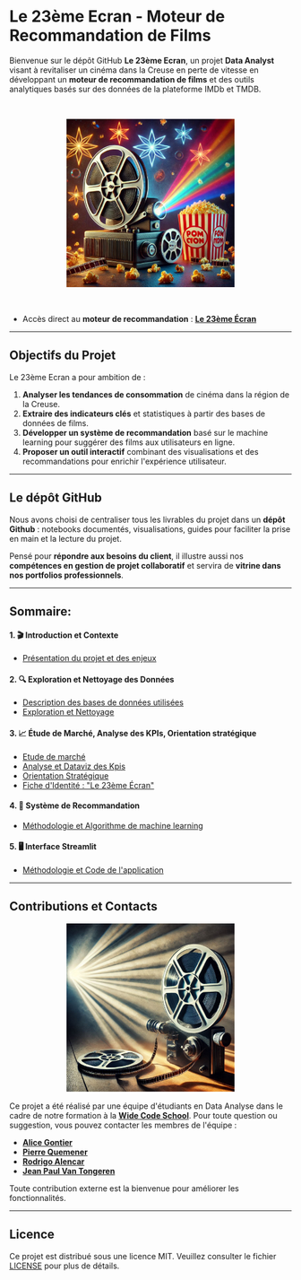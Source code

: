 # Le 23ème Ecran - Moteur de Recommandation de Films
Bienvenue sur le dépôt GitHub **Le 23ème Ecran**, un projet **Data Analyst** visant à revitaliser un cinéma dans la Creuse en perte de vitesse en développant un **moteur de recommandation de films** et des outils analytiques basés sur des données de la plateforme IMDb et TMDB.

<br>
<p align="center">
  <img src="./donnees/images/IMG_0259.JPG" alt="Logo Cinéma" width="300">
</p>
<br>

- Accès direct au **moteur de recommandation** : **[Le 23ème Écran](https://movie-recommendation-project-wcs-bleu-sauvage.streamlit.app/)**

---

## Objectifs du Projet

Le 23ème Ecran a pour ambition de :

1. **Analyser les tendances de consommation** de cinéma dans la région de la Creuse.
2. **Extraire des indicateurs clés** et statistiques à partir des bases de données de films.
3. **Développer un système de recommandation** basé sur le machine learning pour suggérer des films aux utilisateurs en ligne.
4. **Proposer un outil interactif** combinant des visualisations et des recommandations pour enrichir l'expérience utilisateur.

---

## Le dépôt GitHub

Nous avons choisi de centraliser tous les livrables du projet dans un **dépôt Github** : notebooks documentés, visualisations, guides pour faciliter la prise en main et la lecture du projet.

Pensé pour **répondre aux besoins du client**, il illustre aussi nos **compétences en gestion de projet collaboratif** et servira de **vitrine dans nos portfolios professionnels**.

---

## Sommaire:

#### 1. 🎬 Introduction et Contexte
   - [Présentation du projet et des enjeux](./donnees/md/projet_enjeux.md)

#### 2. 🔍 Exploration et Nettoyage des Données
   - [Description des bases de données utilisées](./donnees/md/description_bdd.md)
   - [Exploration et Nettoyage](./donnees/md/intro_bdd.md)

#### 3. 📈 Étude de Marché, Analyse des KPIs, Orientation stratégique
   - [Etude de marché](/donnees/md/etude_de_marche.md)
   - [Analyse et Dataviz des Kpis](./donnees/md/analyse_kpi.md)
   - [Orientation Stratégique](/donnees/md/axes_strategiques.md)
   - [Fiche d'Identité : "Le 23ème Écran"](./donnees/md/le_23eme_ecran_identite.md)

#### 4. 🤖 Système de Recommandation
   - [Méthodologie et Algorithme de machine learning](./donnees/md/intro_systeme_recommandation.md)

#### 5. 🖥️ Interface Streamlit
   - [Méthodologie et Code de l'application](./donnees/md/intro_streamlit.md)

---

## Contributions et Contacts

<p align="center">
  <img src="./donnees/images/IMG_0256.JPG?raw=true" alt="Logo Cinéma" width="300">
</p>

Ce projet a été réalisé par une équipe d'étudiants en Data Analyse dans le cadre de notre formation à la **[Wide Code School](https://www.wildcodeschool.com/)**. Pour toute question ou suggestion, vous pouvez contacter les membres de l'équipe :

- **[Alice Gontier](https://github.com/aliceaupaysdesdata)**
- **[Pierre Quemener](https://github.com/Pierre-Q)** 
- **[Rodrigo Alencar](https://github.com/hawdgeal)** 
- **[Jean Paul Van Tongeren](https://github.com/jpvt-data)**

Toute contribution externe est la bienvenue pour améliorer les fonctionnalités.

---

## Licence
Ce projet est distribué sous une licence MIT. Veuillez consulter le fichier [LICENSE](LICENSE) pour plus de détails.
